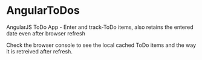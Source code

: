 AngularToDos
============

AngularJS ToDo App - Enter and track-ToDo items, also retains the entered date even after browser refresh


Check the browser console to see the local cached ToDo items and the way it is retreived after refresh.
